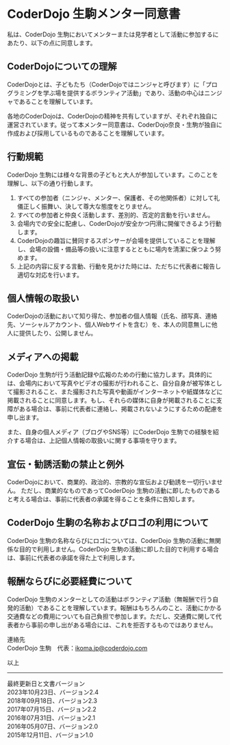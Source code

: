 # CoderDojo 生駒メンター同意書
私は、CoderDojo 生駒においてメンターまたは見学者として活動に参加するにあたり、以下の点に同意します。

## CoderDojoについての理解
CoderDojoとは、子どもたち（CoderDojoではニンジャと呼びます）に「プログラミングを学ぶ場を提供するボランティア活動」であり、活動の中心はニンジャであることを理解しています。

各地のCoderDojoは、CoderDojoの精神を共有していますが、それぞれ独自に運営されています。従って本メンター同意書は、CoderDojo奈良・生駒が独自に作成および採用しているものであることを理解しています。


## 行動規範
CoderDojo 生駒には様々な背景の子どもと大人が参加しています。このことを理解し、以下の通り行動します。

1. すべての参加者（ニンジャ、メンター、保護者、その他関係者）に対して礼儀正しく振舞い、決して尊大な態度をとりません。
1. すべての参加者と仲良く活動します、差別的、否定的言動を行いません。
1. 会場内での安全に配慮し、CoderDojoが安全かつ円滑に開催できるよう行動します。
1. CoderDojoの趣旨に賛同するスポンサーが会場を提供していることを理解し、会場の設備・備品等の扱いに注意するとともに場内を清潔に保つよう努めます。
1. 上記の内容に反する言動、行動を見かけた時には、ただちに代表者に報告し適切な対応を行います。


## 個人情報の取扱い
CoderDojoの活動において知り得た、参加者の個人情報（氏名、顔写真、連絡先、ソーシャルアカウント、個人Webサイトを含む）を、本人の同意無しに他人に提供したり、公開しません。


## メディアへの掲載
CoderDojo 生駒が行う活動記録や広報のための行動に協力します。具体的には、会場内において写真やビデオの撮影が行われること、自分自身が被写体として撮影されること、また撮影された写真や動画がインターネットや紙媒体などに掲載されることに同意します。もし、それらの媒体に自身が掲載されることに支障がある場合は、事前に代表者に連絡し、掲載されないようにするための配慮を申し出ます。

また、自身の個人メディア（ブログやSNS等）にCoderDojo 生駒での経験を紹介する場合は、上記個人情報の取扱いに関する事項を守ります。

## 宣伝・勧誘活動の禁止と例外
CoderDojoにおいて、商業的、政治的、宗教的な宣伝および勧誘を一切行いません。
ただし、商業的なものであってCoderDojo 生駒の活動に即したものであると考える場合は、事前に代表者の承諾を得ることを条件に告知します。

## CoderDojo 生駒の名称およびロゴの利用について
CoderDojo 生駒の名称ならびにロゴについては、CoderDojo 生駒の活動に無関係な目的で利用しません。CoderDojo 生駒の活動に即した目的で利用する場合は、事前に代表者の承諾を得た上で利用します。

## 報酬ならびに必要経費について
CoderDojo 生駒のメンターとしての活動はボランティア活動（無報酬で行う自発的活動）であることを理解しています。報酬はもちろんのこと、活動にかかる交通費などの費用についても自己負担で参加します。ただし、交通費に関して代表者から事前の申し出がある場合には、これを拒否するものではありません。

連絡先  
CoderDojo 生駒　代表：[ikoma.jp@coderdojo.com](ikoma.jp@coderdojo.com)

以上

***
最終更新日と文書バージョン  
2023年10月23日、バージョン2.4  
2018年09月18日、バージョン2.3  
2017年07月15日、バージョン2.2  
2016年07月31日、バージョン2.1  
2016年05月07日、バージョン2.0  
2015年12月11日、バージョン1.0
